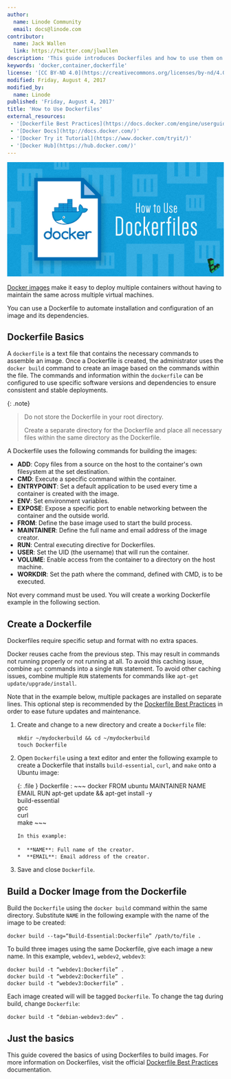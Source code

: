 ```yaml
---
author:
  name: Linode Community
  email: docs@linode.com
contributor:
  name: Jack Wallen
  link: https://twitter.com/jlwallen
description: 'This guide introduces Dockerfiles and how to use them on your Linode.'
keywords: 'docker,container,dockerfile'
license: '[CC BY-ND 4.0](https://creativecommons.org/licenses/by-nd/4.0)'
modified: Friday, August 4, 2017
modified_by:
  name: Linode
published: 'Friday, August 4, 2017'
title: 'How to Use Dockerfiles'
external_resources:
 - '[Dockerfile Best Practices](https://docs.docker.com/engine/userguide/eng-image/dockerfile_best-practices)'
 - '[Docker Docs](http://docs.docker.com/)'
 - '[Docker Try it Tutorial](https://www.docker.com/tryit/)'
 - '[Docker Hub](https://hub.docker.com/)'
---
```


![How to Use Dockerfiles](/docs/assets/docker/how-to-use-dockerfiles.png "How to Use Dockerfiles")

[Docker images](/docs/applications/containers/how-to-install-docker-and-pull-images-for-container-deployment#pull-docker-images) make it easy to deploy multiple containers without having to maintain the same across multiple virtual machines.

You can use a Dockerfile to automate installation and configuration of an image and its dependencies.

## Dockerfile Basics

A `dockerfile` is a text file that contains the necessary commands to assemble an image. Once a Dockerfile is created, the administrator uses the `docker build` command to create an image based on the commands within the file. The commands and information within the `dockerfile` can be configured to use specific software versions and dependencies to ensure consistent and stable deployments.

{: .note}
>Do not store the Dockerfile in your root directory.
>
>Create a separate directory for the Dockerfile and place all necessary files within the same directory as the Dockerfile.

A Dockerfile uses the following commands for building the images:

*  **ADD**: Copy files from a source on the host to the container's own filesystem at the set destination.
*  **CMD**: Execute a specific command within the container.
*  **ENTRYPOINT**: Set a default application to be used every time a container is created with the image.
*  **ENV**: Set environment variables.
*  **EXPOSE**: Expose a specific port to enable networking between the container and the outside world.
*  **FROM**: Define the base image used to start the build process.
*  **MAINTAINER**: Define the full name and email address of the image creator.
*  **RUN**: Central executing directive for Dockerfiles.
*  **USER**: Set the UID (the username) that will run the container.
*  **VOLUME**: Enable access from the container to a directory on the host machine.
*  **WORKDIR**: Set the path where the command, defined with CMD, is to be executed.

Not every command must be used. You will create a working Dockerfile example in the following section.

## Create a Dockerfile

Dockerfiles require specific setup and format with no extra spaces.

Docker reuses cache from the previous step. This may result in commands not running properly or not running at all. To avoid this caching issue, combine `apt` commands into a single `RUN` statement. To avoid other caching issues, combine multiple `RUN` statements for commands like `apt-get update/upgrade/install`.

Note that in the example below, multiple packages are installed on separate lines. This optional step is recommended by the [Dockerfile Best Practices](https://docs.docker.com/engine/userguide/eng-image/dockerfile_best-practices/#sort-multi-line-arguments) in order to ease future updates and maintenance.

1.  Create and change to a new directory and create a `Dockerfile` file:

        mkdir ~/mydockerbuild && cd ~/mydockerbuild
        touch Dockerfile

2.  Open `Dockerfile` using a text editor and enter the following example to create a Dockerfile that installs `build-essential`, `curl`, and `make` onto a Ubuntu image:

    {: .file }
    Dockerfile
    :   ~~~ docker
        FROM ubuntu
        MAINTAINER NAME EMAIL
        RUN apt-get update && apt-get install -y \
            build-essential \
            gcc \
            curl \
            make
        ~~~

        In this example:

        *  **NAME**: Full name of the creator.
        *  **EMAIL**: Email address of the creator.

3.  Save and close `Dockerfile`.

## Build a Docker Image from the Dockerfile

Build the `Dockerfile` using the `docker build` command within the same directory. Substitute `NAME` in the following example with the name of the image to be created:

    docker build --tag=“Build-Essential:Dockerfile” /path/to/file .

To build three images using the same Dockerfile, give each image a new name. In this example, `webdev1`, `webdev2`, `webdev3`:

    docker build -t “webdev1:Dockerfile” .
    docker build -t “webdev2:Dockerfile” .
    docker build -t “webdev3:Dockerfile” .

Each image created will will be tagged `Dockerfile`. To change the tag during build, change `Dockerfile`:

    docker build -t “debian-webdev3:dev” .

## Just the basics

This guide covered the basics of using Dockerfiles to build images. For more information on Dockerfiles, visit the official [Dockerfile Best Practices](https://docs.docker.com/engine/userguide/eng-image/dockerfile_best-practices/) documentation.
